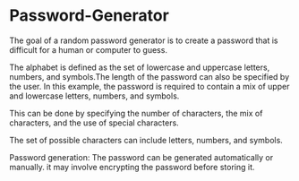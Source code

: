 # Password-Generator
The goal of a random password generator is to create a password that is difficult for a human or computer to guess.

The alphabet is defined as the set of lowercase and uppercase letters, numbers, and symbols.The length of the password can also be specified by the user. In this example, the password is required to contain a mix of upper and lowercase letters, numbers, and symbols.

This can be done by specifying the number of characters, the mix of characters, and the use of special characters.

The set of possible characters can include letters, numbers, and symbols.

Password generation: The password can be generated automatically or manually. it may involve encrypting the password before storing it.
